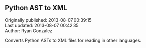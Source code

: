 ## Python AST to XML  
Originally published: 2013-08-07 00:39:15  
Last updated: 2013-08-07 00:42:35  
Author: Ryan Gonzalez  
  
Converts Python ASTs to XML files for reading in other languages.